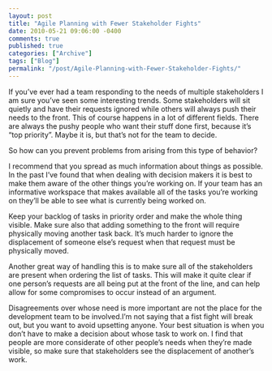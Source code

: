 ```yaml
---
layout: post
title: "Agile Planning with Fewer Stakeholder Fights"
date: 2010-05-21 09:06:00 -0400
comments: true
published: true
categories: ["Archive"]
tags: ["Blog"]
permalink: "/post/Agile-Planning-with-Fewer-Stakeholder-Fights/"
---
```

<!-- more -->



<p>If you&rsquo;ve ever had a team responding to the needs of multiple stakeholders I am sure you&rsquo;ve seen some interesting trends. Some stakeholders will sit quietly and have their requests ignored while others will always push their needs to the front. This of course happens in a lot of different fields. There are always the pushy people who want their stuff done first, because it&rsquo;s &ldquo;top priority&rdquo;. Maybe it is, but that&rsquo;s not for the team to decide.</p>
<p>So how can you prevent problems from arising from this type of behavior?</p>
<p>I recommend that you spread as much information about things as possible. In the past I&rsquo;ve found that when dealing with decision makers it is best to make them aware of the other things you&rsquo;re working on. If your team has an informative workspace that makes available all of the tasks you&rsquo;re working on they&rsquo;ll be able to see what is currently being worked on.</p>
<p>Keep your backlog of tasks in priority order and make the whole thing visible. Make sure also that adding something to the front will require physically moving another task back. It&rsquo;s much harder to ignore the displacement of someone else&rsquo;s request when that request must be physically moved.</p>
<p>Another great way of handling this is to make sure all of the stakeholders are present when ordering the list of tasks. This will make it quite clear if one person&rsquo;s requests are all being put at the front of the line, and can help allow for some compromises to occur instead of an argument.</p>
<p>Disagreements over whose need is more important are not the place for the development team to be involved.I&rsquo;m not saying that a fist fight will break out, but you want to avoid upsetting anyone. Your best situation is when you don&rsquo;t have to make a decision about whose task to work on. I find that people are more considerate of other people&rsquo;s needs when they&rsquo;re made visible, so make sure that stakeholders see the displacement of another&rsquo;s work.</p>
